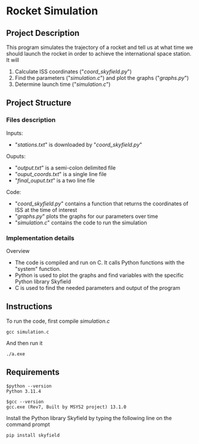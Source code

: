 # Rocket Simulation

## Project Description

This program simulates the trajectory of a rocket and tell us at what time we should launch the rocket in order to achieve the international space station.
It will
1. Calculate ISS coordinates ("*coord_skyfield.py*")
2. Find the parameters ("*simulation.c*") and plot the graphs ("*graphs.py*")
3. Determine launch time ("*simulation.c*")


## Project Structure

### Files description
Inputs:
- "*stations.txt*" is downloaded by "*coord_skyfield.py*"

Ouputs:
- "*output.txt*" is a semi-colon delimited file
- "*ouput_coords.txt*" is a single line file
- "*final_ouput.txt*" is a two line file

Code:
- "*coord_skyfield.py*" contains a function that returns the coordinates of ISS at the time of interest
- "*graphs.py*" plots the graphs for our parameters over time
- "*simulation.c*" contains the code to run the simulation


### Implementation details

Overview
- The code is compiled and run on C. It calls Python functions with the "system" function.
- Python is used to plot the graphs and find variables with the specific Python library Skyfield
- C is used to find the needed parameters and output of the program


## Instructions
To run the code, first compile *simulation.c*
```{bash}
gcc simulation.c
```
And then run it

```{bash}
./a.exe
```



## Requirements
```{bash}
$python --version
Python 3.11.4

$gcc --version
gcc.exe (Rev7, Built by MSYS2 project) 13.1.0
```

Install the Python library Skyfield by typing the following line on the command prompt
```{bash}
pip install skyfield
```




